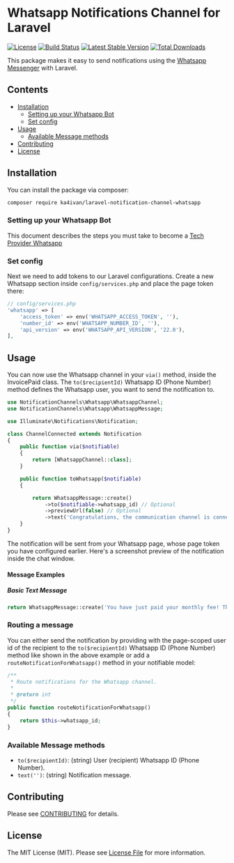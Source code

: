 # Whatsapp Notifications Channel for Laravel

[![License](https://img.shields.io/packagist/l/ka4ivan/laravel-notification-channel-whatsapp.svg?style=for-the-badge)](https://packagist.org/packages/ka4ivan/laravel-notification-channel-whatsapp)
[![Build Status](https://img.shields.io/github/stars/ka4ivan/laravel-notification-channel-whatsapp.svg?style=for-the-badge)](https://github.com/ka4ivan/laravel-notification-channel-whatsapp)
[![Latest Stable Version](https://img.shields.io/packagist/v/ka4ivan/laravel-notification-channel-whatsapp.svg?style=for-the-badge)](https://packagist.org/packages/ka4ivan/laravel-notification-channel-whatsapp)
[![Total Downloads](https://img.shields.io/packagist/dt/ka4ivan/laravel-notification-channel-whatsapp.svg?style=for-the-badge)](https://packagist.org/packages/ka4ivan/laravel-notification-channel-whatsapp)

This package makes it easy to send notifications using the [Whatsapp Messenger](https://developers.facebook.com/docs/whatsapp/cloud-api/get-started) with Laravel.

## Contents

- [Installation](#installation)
    - [Setting up your Whatsapp Bot](#setting-up-your-whatsapp-bot)
    - [Set config](#set-config)
- [Usage](#usage)
    - [Available Message methods](#available-message-methods)
- [Contributing](#contributing)
- [License](#license)

## Installation

You can install the package via composer:

``` bash
composer require ka4ivan/laravel-notification-channel-whatsapp
```

### Setting up your Whatsapp Bot

This document describes the steps you must take to become a [Tech Provider Whatsapp](https://developers.facebook.com/docs/whatsapp/solution-providers/get-started-for-tech-providers)

### Set config
Next we need to add tokens to our Laravel configurations. Create a new Whatsapp section inside `config/services.php` and place the page token there:

```php
// config/services.php
'whatsapp' => [
    'access_token' => env('WHATSAPP_ACCESS_TOKEN', ''),
    'number_id' => env('WHATSAPP_NUMBER_ID', ''),
    'api_version' => env('WHATSAPP_API_VERSION', '22.0'),
],
```

## Usage

You can now use the Whatsapp channel in your `via()` method, inside the InvoicePaid class. The `to($recipientId)` Whatsapp ID (Phone Number) method defines the Whatsapp user, you want to send the notification to.


```php
use NotificationChannels\Whatsapp\WhatsappChannel;
use NotificationChannels\Whatsapp\WhatsappMessage;

use Illuminate\Notifications\Notification;

class ChannelConnected extends Notification
{
    public function via($notifiable)
    {
        return [WhatsappChannel::class];
    }

    public function toWhatsapp($notifiable)
    {

        return WhatsappMessage::create()
            ->to($notifiable->whatsapp_id) // Optional
            ->previewUrl(false) // Optional
            ->text('Congratulations, the communication channel is connected');
    }
}
```

The notification will be sent from your Whatsapp page, whose page token you have configured earlier. Here's a screenshot preview of the notification inside the chat window.

#### Message Examples

##### Basic Text Message

```php
return WhatsappMessage::create('You have just paid your monthly fee! Thanks');
```

### Routing a message

You can either send the notification by providing with the page-scoped user id of the recipient to the `to($recipientId)` Whatsapp ID (Phone Number) method like shown in the above example or add a `routeNotificationForWhatsapp()` method in your notifiable model:

```php
/**
 * Route notifications for the Whatsapp channel.
 *
 * @return int
 */
public function routeNotificationForWhatsapp()
{
    return $this->whatsapp_id;
}
```

### Available Message methods
- `to($recipientId)`: (string) User (recipient) Whatsapp ID (Phone Number).
- `text('')`: (string) Notification message.

## Contributing

Please see [CONTRIBUTING](CONTRIBUTING.md) for details.

## License

The MIT License (MIT). Please see [License File](LICENSE.md) for more information.
